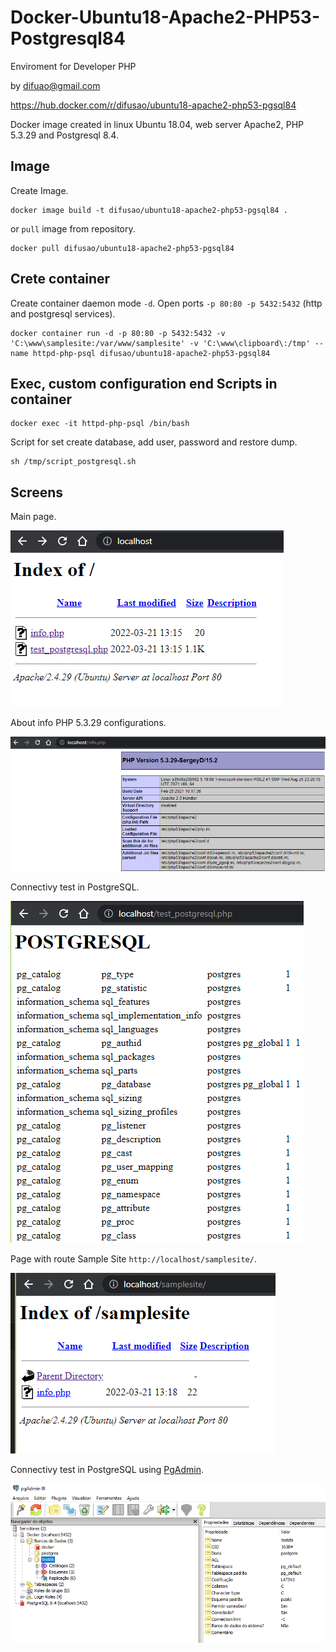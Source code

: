 # Docker-Ubuntu18-Apache2-PHP53-Postgresql84
Enviroment for Developer PHP

by difuao@gmail.com

https://hub.docker.com/r/difusao/ubuntu18-apache2-php53-pgsql84

Docker image created in linux Ubuntu 18.04, web server Apache2, PHP 5.3.29 and Postgresql 8.4.


## Image
Create Image.
```
docker image build -t difusao/ubuntu18-apache2-php53-pgsql84 .
```

or `pull` image from repository.
```
docker pull difusao/ubuntu18-apache2-php53-pgsql84
```

## Crete container
Create container daemon mode  `-d`.
Open ports `-p 80:80 -p 5432:5432` (http and postgresql services).
```
docker container run -d -p 80:80 -p 5432:5432 -v 'C:\www\samplesite:/var/www/samplesite' -v 'C:\www\clipboard\:/tmp' --name httpd-php-psql difusao/ubuntu18-apache2-php53-pgsql84
```

## Exec, custom configuration end Scripts in container
```
docker exec -it httpd-php-psql /bin/bash
```

Script for set create database, add user, password and restore dump.
```
sh /tmp/script_postgresql.sh
```
## Screens

Main page.

<img src="images/img1.png">

About info PHP 5.3.29 configurations.

<img src="images/img2.png">

Connectivy test in PostgreSQL.

<img src="images/img3.png">

Page with route Sample Site `http://localhost/samplesite/`.

<img src="images/img4.png">

Connectivy test in PostgreSQL using <a href="https://www.pgadmin.org/" target="_blank">PgAdmin</a>.

<img src="images/img5.png">